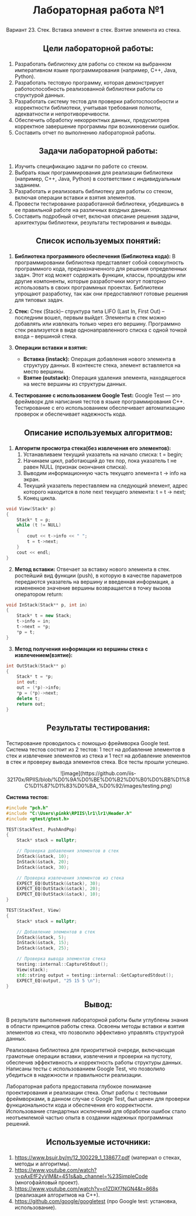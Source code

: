 # <p align="center">Лабораторная работа №1</p>

Вариант 23. Стек. Вставка элемент в стек. Взятие элемента из стека.

## <p align="center">Цели лабораторной работы:</p>
1. Разработать библиотеку для работы со стеком на выбранном императивном языке программирования (например, C++, Java, Python).
2. Разработать тестовую программу, которая демонстрирует работоспособность реализованной библиотеки работы со структурой
данных.
3. Разработать систему тестов для проверки работоспособности и корректности библиотеки, учитывая требования полноты, адекватности и непротиворечивости.
4. Обеспечить обработку некорректных данных, предусмотрев корректное завершение программы при возникновении ошибок.
5. Составить отчет по выполнению лабораторной работы.
   
## <p align="center">Задачи лабораторной работы:</p>
1. Изучить спецификацию задачи по работе со стеком.
2. Выбрать язык программирования для реализации библиотеки (например, C++, Java, Python) в соответствии с индивидуальным заданием.
3. Разработать и реализовать библиотеку для работы со стеком, включая операции вставки и взятия элементов.
4. Провести тестирование разработанной библиотеки, убедившись в ее правильной работе на различных входных данных.
5. Составить подробный отчет, включая описание решения задачи, архитектуры библиотеки, результаты тестирования и выводы.

## <p align="center">Список используемых понятий:</p>
1. **Библиотека программного обеспечения (Библиотека кода):**
В программировании библиотека представляет собой совокупность программного кода, предназначенного для решения определенных задач. Этот код может содержать функции, классы, процедуры или другие компоненты, которые разработчики могут повторно использовать в своих программных проектах. Библиотеки упрощают разработку, так как они предоставляют готовые решения для типовых задач.

2. **Стек:**
   Стек (Stack)– структура типа LIFO (Last In, First Out) – последним вошел, первым выйдет. Элементы в стек можно добавлять или извлекать только через его вершину. Программно стек реализуется в виде однонаправленного списка с одной точкой входа – вершиной стека.

3. **Операции вставки и взятия:**
   - **Вставка (instack):** Операция добавления нового элемента в структуру данных. В контексте стека, элемент вставляется на место вершины.
   - **Взятие (outstack):** Операция удаления элемента, находящегося на месте вершины из структуры данных.
 
4. **Тестирование с использованием Google Test:**
   Google Test — это фреймворк для написания тестов в языке программирования C++. Тестирование с его использованием обеспечивает автоматизацию проверок и обеспечивает надежность кода.

## <p align="center">Описание используемых алгоритмов:</p>
1. **Алгоритм просмотра стека(без извлечения его элементов):**
   1) Устанавливаем текущий указатель на начало списка: t = begin;
   2) Начинаем цикл, работающий до тех пор, пока указатель t не равен
    NULL (признак окончания списка).
   3) Выводим информационную часть текущего элемента t -> info на экран.
   4) Текущий указатель переставляем на следующий элемент, адрес которого находится в поле next текущего элемента: t = t -> next;
   5) Конец цикла.
   
```cpp   
void View(Stack* p)
{
	Stack* t = p;
	while (t != NULL)
	{
		cout << t->info << " ";
		t = t->next;
	}
	cout << endl;
}
```

2. **Метод вставки:**
Отвечает за вставку нового элемента в стек. ростейший вид функции (push), в которую в качестве параметров передаются указатель на вершину и введенная информация, а измененное значение вершины возвращается в точку вызова оператором return: 

```cpp
void InStack(Stack** p, int in)
{
	Stack* t = new Stack;
	t->info = in;
	t->next = *p;
	*p = t;
}
```

3. **Метод получения информации из вершины стека c извлечением(взятие):**

```cpp
int OutStack(Stack** p)
{
	Stack* t = *p;
	int out;
	out = (*p)->info;
	*p = (*p)->next;
	delete t;
	return out;
}
```

## <p align="center">Результаты тестирования:</p>
Тестирование проводилось с помощью фреймворка Google test. Система тестов состоит из 2 тестов: 1 тест на добавление элементов в стек и извлечение элементов из стека и 1 тест на добавление элементов в стек и проверку вывода элементов стека. Все тесты прошли успешно.

<p align="center">
  ![image](https://github.com/iis-32170x/RPIIS/blob/%D0%9A%D0%BE%D0%B2%D0%B0%D0%BB%D1%8C%D1%87%D1%83%D0%BA_%D0%92/images/testing.png)
</p>

**Система тестов:**

```cpp
#include "pch.h"
#include "C:\Users\pinkk\RPIIS\lr1\lr1\Header.h"
#include <gtest/gtest.h>

TEST(StackTest, PushAndPop)
{
    Stack* stack = nullptr;

    // Проверка добавления элементов в стек
    InStack(&stack, 10);
    InStack(&stack, 20);
    InStack(&stack, 30);

    // Проверка извлечения элементов из стека
    EXPECT_EQ(OutStack(&stack), 30);
    EXPECT_EQ(OutStack(&stack), 20);
    EXPECT_EQ(OutStack(&stack), 10);
}

TEST(StackTest, View)
{
    Stack* stack = nullptr;

    // Добавление элементов в стек
    InStack(&stack, 5);
    InStack(&stack, 15);
    InStack(&stack, 25);

    // Проверка вывода элементов стека
    testing::internal::CaptureStdout();
    View(stack);
    std::string output = testing::internal::GetCapturedStdout();
    EXPECT_EQ(output, "25 15 5 \n");
}
```
## <p align="center">Вывод:</p>

В результате выполнения лабораторной работы были углублены знания в области принципов работы стека. Освоены методы вставки и взятия элементов из стека, что позволило эффективно управлять структурой данных.

Реализована библиотека для приоритетной очереди, включающая грамотные операции вставки, извлечения и проверки на пустоту, обеспечив эффективность и корректность работы структуры данных. Написаны тесты с использованием Google Test, что позволило убедиться в надежности и правильности реализации.

Лабораторная работа предоставила глубокое понимание проектирования и реализации стека. Опыт работы с тестовыми фреймворками, в данном случае с Google Test, был ценен для проверки функциональности кода и обеспечения его корректности. Использование стандартных исключений для обработки ошибок стало неотъемлемой частью опыта в создании надежных программных решений.

## <p align="center">Используемые источники:</p>
1. https://www.bsuir.by/m/12_100229_1_138677.pdf (материал о стеках, методы и алгоритмы).
2. https://www.youtube.com/watch?v=pAxEfF2yVlM&t=451s&ab_channel=%23SimpleCode (многофайловый проект).
3. https://www.youtube.com/watch?v=o1ZDXf7NGN4&t=868s (реализация алгоритмов на C++).
4. https://github.com/google/googletest (про Google test: установка, использование).